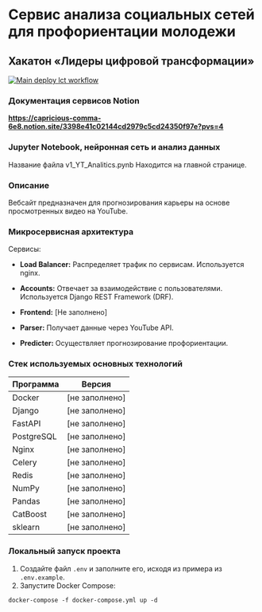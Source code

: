 # Сервис анализа социальных сетей для профориентации молодежи
## Хакатон «Лидеры цифровой трансформации»

[![Main deploy lct workflow](https://github.com/WillAgeG/hack_lct_2023/actions/workflows/main.yml/badge.svg)](https://github.com/WillAgeG/hack_lct_2023/actions/workflows/main.yml)

### Документация сервисов Notion
**https://capricious-comma-6e8.notion.site/3398e41c02144cd2979c5cd24350f97e?pvs=4**

### Jupyter Notebook, нейронная сеть и анализ данных
Название файла v1_YT_Analitics.pynb
Находится на главной странице.

### Описание
Вебсайт предназначен для прогнозирования карьеры на основе просмотренных видео на YouTube.

### Микросервисная архитектура

Сервисы:

- **Load Balancer:** Распределяет трафик по сервисам. Используется nginx.
  
- **Accounts:** Отвечает за взаимодействие с пользователями. Используется Django REST Framework (DRF).

- **Frontend:** [Не заполнено]

- **Parser:** Получает данные через YouTube API.

- **Predicter:** Осуществляет прогнозирование профориентации.

### Стек используемых основных технологий

| Программа    | Версия |
|--------------|--------|
| Docker       | [не заполнено] |
| Django       | [не заполнено] |
| FastAPI      | [не заполнено] |
| PostgreSQL   | [не заполнено] |
| Nginx        | [не заполнено] |
| Celery       | [не заполнено] |
| Redis        | [не заполнено] |
| NumPy        | [не заполнено] |
| Pandas       | [не заполнено] |
| CatBoost     | [не заполнено] |
| sklearn      | [не заполнено] |

### Локальный запуск проекта

1. Создайте файл `.env` и заполните его, исходя из примера из `.env.example`.
2. Запустите Docker Compose:

```
docker-compose -f docker-compose.yml up -d
```
